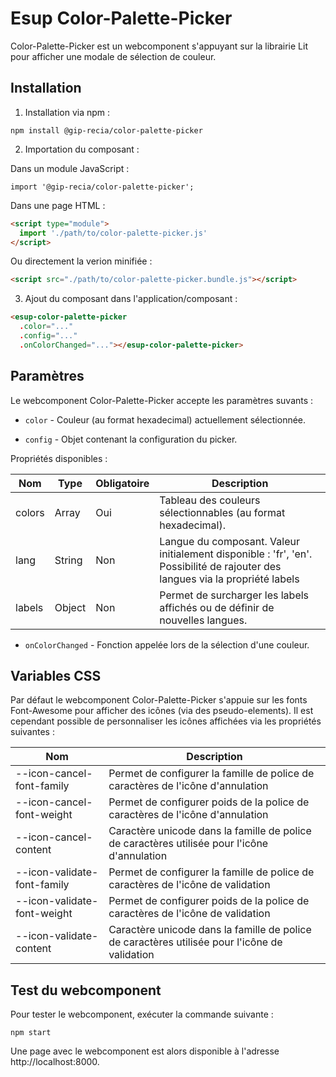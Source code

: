 # **Esup Color-Palette-Picker**

Color-Palette-Picker est un webcomponent s'appuyant sur la librairie Lit pour afficher une modale de sélection de couleur.

## **Installation**

1. Installation via npm :

```shell
npm install @gip-recia/color-palette-picker
```

2. Importation du composant :

Dans un module JavaScript :

```
import '@gip-recia/color-palette-picker';
```

Dans une page HTML :

```html
<script type="module">
  import './path/to/color-palette-picker.js'
</script>
```

Ou directement la verion minifiée :

```html
<script src="./path/to/color-palette-picker.bundle.js"></script>
```

3. Ajout du composant dans l'application/composant :

```html
<esup-color-palette-picker
  .color="..."
  .config="..."
  .onColorChanged="..."></esup-color-palette-picker>
```

## **Paramètres**

Le webcomponent Color-Palette-Picker accepte les paramètres suvants :

- `color` - Couleur (au format hexadecimal) actuellement sélectionnée.

- `config` - Objet contenant la configuration du picker.

Propriétés disponibles :

| Nom    | Type   | Obligatoire | Description                                                                                                                   |
| ------ | ------ | ----------- | ----------------------------------------------------------------------------------------------------------------------------- |
| colors | Array  | Oui         | Tableau des couleurs sélectionnables (au format hexadecimal).                                                                 |
| lang   | String | Non         | Langue du composant. Valeur initialement disponible : 'fr', 'en'. Possibilité de rajouter des langues via la propriété labels |
| labels | Object | Non         | Permet de surcharger les labels affichés ou de définir de nouvelles langues.                                                  |

- `onColorChanged` - Fonction appelée lors de la sélection d'une couleur.

## **Variables CSS**

Par défaut le webcomponent Color-Palette-Picker s'appuie sur les fonts Font-Awesome pour afficher des icônes (via des pseudo-elements). Il est cependant possible de personnaliser les icônes affichées via les propriétés suivantes :

| Nom                         | Description                                                                                   |
| --------------------------- | --------------------------------------------------------------------------------------------- |
| --icon-cancel-font-family   | Permet de configurer la famille de police de caractères de l'icône d'annulation               |
| --icon-cancel-font-weight   | Permet de configurer poids de la police de caractères de l'icône d'annulation                 |
| --icon-cancel-content       | Caractère unicode dans la famille de police de caractères utilisée pour l'icône d'annulation  |
| --icon-validate-font-family | Permet de configurer la famille de police de caractères de l'icône de validation              |
| --icon-validate-font-weight | Permet de configurer poids de la police de caractères de l'icône de validation                |
| --icon-validate-content     | Caractère unicode dans la famille de police de caractères utilisée pour l'icône de validation |

## **Test du webcomponent**

Pour tester le webcomponent, exécuter la commande suivante :

```shell
npm start
```

Une page avec le webcomponent est alors disponible à l'adresse http://localhost:8000.
